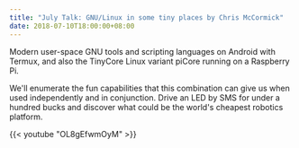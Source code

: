 ```yaml
---
title: "July Talk: GNU/Linux in some tiny places by Chris McCormick"
date: 2018-07-10T18:00:00+08:00
---
```


Modern user-space GNU tools and scripting languages on Android with
Termux, and also the TinyCore Linux variant piCore running on a
Raspberry Pi.
<!--more-->

We'll enumerate the fun capabilities that this combination can give us
when used independently and in conjunction. Drive an LED by SMS for
under a hundred bucks and discover what could be the world's cheapest
robotics platform.

{{< youtube "OL8gEfwmOyM" >}}
